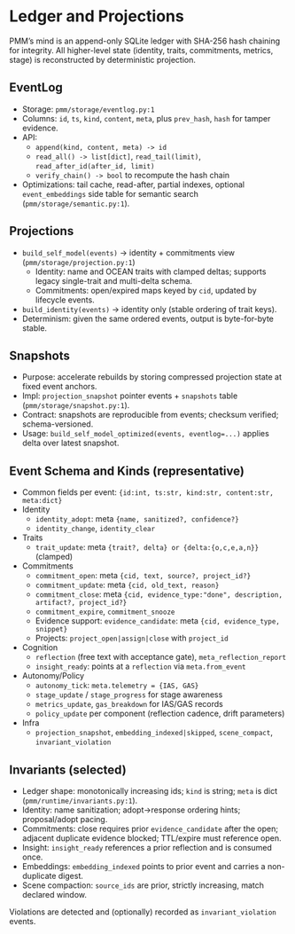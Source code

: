 # Ledger and Projections

PMM’s mind is an append-only SQLite ledger with SHA-256 hash chaining for integrity. All higher-level state (identity, traits, commitments, metrics, stage) is reconstructed by deterministic projection.

## EventLog

- Storage: `pmm/storage/eventlog.py:1`
- Columns: `id`, `ts`, `kind`, `content`, `meta`, plus `prev_hash`, `hash` for tamper evidence.
- API:
  - `append(kind, content, meta) -> id`
  - `read_all() -> list[dict]`, `read_tail(limit)`, `read_after_id(after_id, limit)`
  - `verify_chain() -> bool` to recompute the hash chain
- Optimizations: tail cache, read-after, partial indexes, optional `event_embeddings` side table for semantic search (`pmm/storage/semantic.py:1`).

## Projections

- `build_self_model(events)` → identity + commitments view (`pmm/storage/projection.py:1`)
  - Identity: name and OCEAN traits with clamped deltas; supports legacy single-trait and multi-delta schema.
  - Commitments: open/expired maps keyed by `cid`, updated by lifecycle events.
- `build_identity(events)` → identity only (stable ordering of trait keys).
- Determinism: given the same ordered events, output is byte-for-byte stable.

## Snapshots

- Purpose: accelerate rebuilds by storing compressed projection state at fixed event anchors.
- Impl: `projection_snapshot` pointer events + `snapshots` table (`pmm/storage/snapshot.py:1`).
- Contract: snapshots are reproducible from events; checksum verified; schema-versioned.
- Usage: `build_self_model_optimized(events, eventlog=...)` applies delta over latest snapshot.

## Event Schema and Kinds (representative)

- Common fields per event: `{id:int, ts:str, kind:str, content:str, meta:dict}`
- Identity
  - `identity_adopt`: meta `{name, sanitized?, confidence?}`
  - `identity_change`, `identity_clear`
- Traits
  - `trait_update`: meta `{trait?, delta} or {delta:{o,c,e,a,n}}` (clamped)
- Commitments
  - `commitment_open`: meta `{cid, text, source?, project_id?}`
  - `commitment_update`: meta `{cid, old_text, reason}`
  - `commitment_close`: meta `{cid, evidence_type:"done", description, artifact?, project_id?}`
  - `commitment_expire`, `commitment_snooze`
  - Evidence support: `evidence_candidate`: meta `{cid, evidence_type, snippet}`
  - Projects: `project_open|assign|close` with `project_id`
- Cognition
  - `reflection` (free text with acceptance gate), `meta_reflection_report`
  - `insight_ready`: points at a `reflection` via `meta.from_event`
- Autonomy/Policy
  - `autonomy_tick`: `meta.telemetry = {IAS, GAS}`
  - `stage_update` / `stage_progress` for stage awareness
  - `metrics_update`, `gas_breakdown` for IAS/GAS records
  - `policy_update` per component (reflection cadence, drift parameters)
- Infra
  - `projection_snapshot`, `embedding_indexed|skipped`, `scene_compact`, `invariant_violation`

## Invariants (selected)

- Ledger shape: monotonically increasing ids; `kind` is string; `meta` is dict (`pmm/runtime/invariants.py:1`).
- Identity: name sanitization; adopt→response ordering hints; proposal/adopt pacing.
- Commitments: close requires prior `evidence_candidate` after the open; adjacent duplicate evidence blocked; TTL/expire must reference open.
- Insight: `insight_ready` references a prior reflection and is consumed once.
- Embeddings: `embedding_indexed` points to prior event and carries a non-duplicate digest.
- Scene compaction: `source_ids` are prior, strictly increasing, match declared window.

Violations are detected and (optionally) recorded as `invariant_violation` events.

